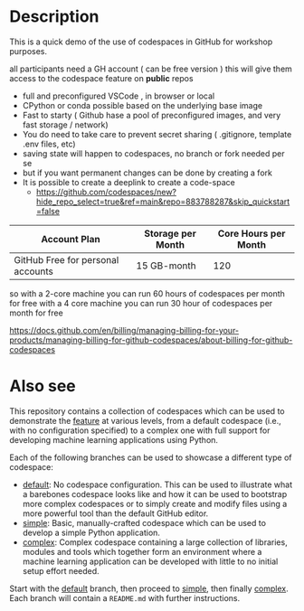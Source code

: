 # Description

This is a quick demo of the use of codespaces in GitHub for workshop purposes.

all participants need a GH account ( can be free version ) 
this will give them access to the codespace feature on **public** repos 

- full and preconfigured VSCode , in browser or local 
- CPython or conda possible based on the underlying base image 
- Fast to starty ( Github hase a pool of preconfigured images, and very fast storage / network)
- You do need to take care to prevent secret sharing ( .gitignore, template .env files, etc) 
- saving state will happen to codespaces, no branch or fork needed per se 
- but if you want permanent changes can be done by creating a fork 
- It is possible to create a deeplink to create a code-space 
  - https://github.com/codespaces/new?hide_repo_select=true&ref=main&repo=883788287&skip_quickstart=false
 

| Account Plan                       | Storage per Month | Core Hours per Month |
|------------------------------------|-------------------|----------------------|
| GitHub Free for personal accounts  | 15 GB-month       | 120                  |

so with a 2-core machine you can run 60 hours of codespaces per month for free
with a 4 core machine you can run 30 hour of codespaces per month for free

https://docs.github.com/en/billing/managing-billing-for-your-products/managing-billing-for-github-codespaces/about-billing-for-github-codespaces

# Also see 
This repository contains a collection of codespaces which can be used to demonstrate the
[feature](https://github.com/features/codespaces) at various levels, from a default codespace (i.e.,
with no configuration specified) to a complex one with full support for developing machine learning
applications using Python.

Each of the following branches can be used to showcase a different type of codespace:

- [default](https://github.com/dassencio/codespaces-demo-python/tree/default): No codespace
  configuration. This can be used to illustrate what a barebones codespace looks like and how it can
  be used to bootstrap more complex codespaces or to simply create and modify files using a more
  powerful tool than the default GitHub editor.
- [simple](https://github.com/dassencio/codespaces-demo-python/tree/simple): Basic, manually-crafted
  codespace which can be used to develop a simple Python application.
- [complex](https://github.com/dassencio/codespaces-demo-python/tree/complex):
  Complex codespace containing a large collection of libraries, modules and tools which together
  form an environment where a machine learning application can be developed with little to no
  initial setup effort needed.



Start with the [default](https://github.com/dassencio/codespaces-demo-python/tree/default) branch,
then proceed to [simple](https://github.com/dassencio/codespaces-demo-python/tree/simple), then
finally [complex](https://github.com/dassencio/codespaces-demo-python/tree/complex). Each branch
will contain a `README.md` with further instructions.
